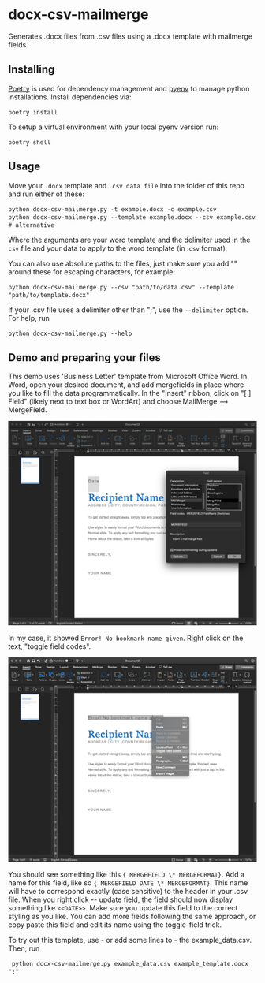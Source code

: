 # docx-csv-mailmerge

Generates .docx files from .csv files using a .docx template with mailmerge fields.

## Installing

[Poetry](https://python-poetry.org/) is used for dependency management and
[pyenv](https://github.com/pyenv/pyenv) to manage python installations. Install dependencies via:

    poetry install

To setup a virtual environment with your local pyenv version run:

    poetry shell

## Usage

Move your `.docx` template and `.csv data file` into the folder of this repo and run either of these:

    python docx-csv-mailmerge.py -t example.docx -c example.csv
    python docx-csv-mailmerge.py --template example.docx --csv example.csv    # alternative

Where the arguments are your word template and the delimiter used in the `csv` file and your data to apply to the word template (in .`csv` format),

You can also use absolute paths to the files, just make sure you add "" around these for escaping characters, for example:

    python docx-csv-mailmerge.py --csv "path/to/data.csv" --template "path/to/template.docx"

If your .csv file uses a delimiter other than ";", use the `--delimiter` option. For help, run

    python docx-csv-mailmerge.py --help

## Demo and preparing your files
This demo uses 'Business Letter' template from Microsoft Office Word. In Word, open your desired document, and add mergefields in place where you like to fill the data programmatically. In the "Insert" ribbon, click on "[ ] Field" (likely next to text box or WordArt) and choose MailMerge --> MergeField.

![Insert Field, Mailmerge, Mergefield](images/1_add_field.png)

In my case, it showed `Error! No bookmark name given`. Right click on the text, "toggle field codes".

![Rightcick, toggle field to show the fieldcode](images/2_toggle_field.png)

You should see something like this `{ MERGEFIELD \* MERGEFORMAT}`. Add a name for this field, like so `{ MERGEFIELD DATE \* MERGEFORMAT}`. This name will have to correspond exactly (case sensitive) to the header in your .csv file. When you right click -- update field, the field should now display something like `<<DATE>>`. Make sure you update this field to the correct styling as you like. You can add more fields following the same approach, or copy paste this field and edit its name using the toggle-field trick.

To try out this template, use - or add some lines to - the example_data.csv. Then, run

     python docx-csv-mailmerge.py example_data.csv example_template.docx ";"
